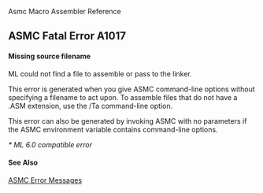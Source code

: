 Asmc Macro Assembler Reference

## ASMC Fatal Error A1017

#### Missing source filename

ML could not find a file to assemble or pass to the linker.

This error is generated when you give ASMC command-line options without specifying a filename to act upon. To assemble files that do not have a .ASM extension, use the /Ta command-line option.

This error can also be generated by invoking ASMC with no parameters if the ASMC environment variable contains command-line options.

_* ML 6.0 compatible error_

#### See Also

[ASMC Error Messages](readme.md)